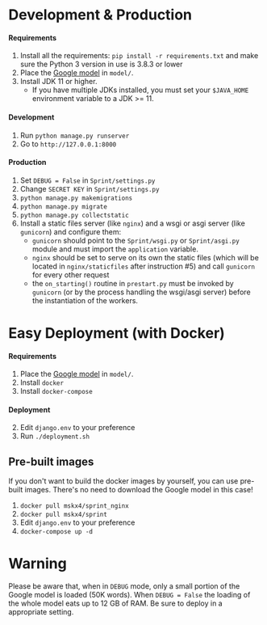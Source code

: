 # Development & Production
#### Requirements
1. Install all the requirements: `pip install -r requirements.txt` and make sure the Python 3 version in use is 3.8.3 or lower
2. Place the [Google model](https://drive.google.com/file/d/0B7XkCwpI5KDYNlNUTTlSS21pQmM/edit) in `model/`.
3. Install JDK 11 or higher.
    * If you have multiple JDKs installed, you must set your `$JAVA_HOME` environment variable to a JDK >= 11.


#### Development
1. Run `python manage.py runserver`
2. Go to `http://127.0.0.1:8000`

#### Production
1. Set `DEBUG = False` in `Sprint/settings.py`
2. Change `SECRET KEY` in `Sprint/settings.py`
3. `python manage.py makemigrations`
4. `python manage.py migrate`
5. `python manage.py collectstatic`
6. Install a static files server (like `nginx`) and a wsgi or asgi server (like `gunicorn`) and configure them:
    * `gunicorn` should point to the `Sprint/wsgi.py` or `Sprint/asgi.py` module and must import the `application` variable.
    * `nginx` should be set to serve on its own the static files (which will be located in `nginx/staticfiles` after instruction #5) and call `gunicorn` for every other request
    *  the `on_starting()` routine in `prestart.py` must be invoked by 
    `gunicorn` (or by the process handling the wsgi/asgi server) before the instantiation of the workers.


# Easy Deployment (with Docker)
#### Requirements
1. Place the [Google model](https://drive.google.com/file/d/0B7XkCwpI5KDYNlNUTTlSS21pQmM/edit) in `model/`.
2. Install `docker`
3. Install `docker-compose`


#### Deployment
2. Edit `django.env` to your preference
3. Run `./deployment.sh`

## Pre-built images
If you don't want to build the docker images by yourself, 
you can use pre-built images. There's no need to download the Google model in this case!

1. `docker pull mskx4/sprint_nginx`
2. `docker pull mskx4/sprint`
3.  Edit `django.env` to your preference
4. `docker-compose up -d`

# Warning
Please be aware that, when in `DEBUG` mode, only a small portion of the Google model is loaded (50K words).
When `DEBUG = False` the loading of the whole model eats up to 12 GB of RAM. Be sure to deploy in a
appropriate setting.